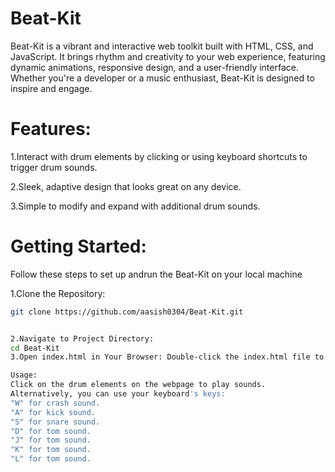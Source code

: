 # Beat-Kit
Beat-Kit is a vibrant and interactive web toolkit built with HTML, CSS, and JavaScript. It brings rhythm and creativity to your web experience, featuring dynamic animations, responsive design, and a user-friendly interface. Whether you're a developer or a music enthusiast, Beat-Kit is designed to inspire and engage.


 # Features:

 1.Interact with drum elements by clicking or using keyboard shortcuts to trigger drum sounds.

 
 2.Sleek, adaptive design that looks great on any device.

 
 3.Simple to modify and expand with additional drum sounds.

 # Getting Started:
 Follow these steps to set up andrun the Beat-Kit on your local machine

 
  1.Clone the Repository:

  ```bash
  git clone https://github.com/aasish0304/Beat-Kit.git

  
 2.Navigate to Project Directory:
  cd Beat-Kit
 3.Open index.html in Your Browser: Double-click the index.html file to open it in your default web browser.

Usage:
Click on the drum elements on the webpage to play sounds.
Alternatively, you can use your keyboard's keys:
"W" for crash sound.
"A" for kick sound.
"S" for snare sound.
"D" for tom sound.
"J" for tom sound.
"K" for tom sound.
"L" for tom sound.



